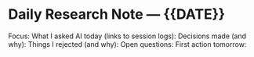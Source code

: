 # Daily Research Note — {{DATE}}
Focus:
What I asked AI today (links to session logs):
Decisions made (and why):
Things I rejected (and why):
Open questions:
First action tomorrow:
